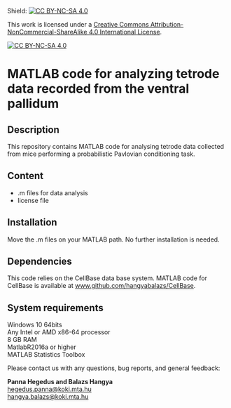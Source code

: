 Shield: [![CC BY-NC-SA 4.0][cc-by-nc-sa-shield]][cc-by-nc-sa]

This work is licensed under a [Creative Commons Attribution-NonCommercial-ShareAlike 4.0 International License][cc-by-nc-sa].

[![CC BY-NC-SA 4.0][cc-by-nc-sa-image]][cc-by-nc-sa]

[cc-by-nc-sa]: http://creativecommons.org/licenses/by-nc-sa/4.0/
[cc-by-nc-sa-image]: https://licensebuttons.net/l/by-nc-sa/4.0/88x31.png
[cc-by-nc-sa-shield]: https://img.shields.io/badge/License-CC%20BY--NC--SA%204.0-lightgrey.svg

# MATLAB code for analyzing tetrode data recorded from the ventral pallidum

## Description

This repository contains MATLAB code for analysing tetrode data collected from mice performing a probabilistic Pavlovian conditioning task.

## Content
- .m files for data analysis
- license file

## Installation

Move the .m files on your MATLAB path. No further installation is needed.

## Dependencies

This code relies on the CellBase data base system.
MATLAB code for CellBase is available at www.github.com/hangyabalazs/CellBase.

## System requirements  
Windows 10 64bits  
Any Intel or AMD x86-64 processor  
8 GB RAM  
MatlabR2016a or higher  
MATLAB Statistics Toolbox  

Please contact us with any questions, bug reports, and general feedback:

**Panna Hegedus and Balazs Hangya**  
hegedus.panna@koki.mta.hu  
hangya.balazs@koki.mta.hu
